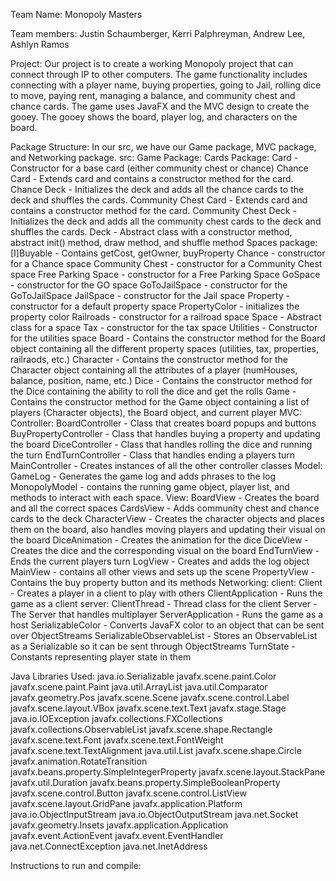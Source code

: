Team Name:
Monopoly Masters

Team members:
Justin Schaumberger, Kerri Palphreyman, Andrew Lee, Ashlyn Ramos

Project:
    Our project is to create a working Monopoly project that can connect through IP to other computers. 
    The game functionality includes connecting with a player name, buying properties, going to Jail, rolling dice to move, paying rent, managing a balance, and community chest and chance cards.
    The game uses JavaFX and the MVC design to create the gooey. 
    The gooey shows the board, player log, and characters on the board.
    
Package Structure:
    In our src, we have our Game package, MVC package, and Networking package.
    src:
        Game Package:
            Cards Package:
                Card - Constructor for a base card (either community chest or chance)
                Chance Card - Extends card and contains a constructor method for the card.
                Chance Deck - Initializes the deck and adds all the chance cards to the deck and shuffles the cards.
                Community Chest Card - Extends card and contains a constructor method for the card.
                Community Chest Deck - Initializes the deck and adds all the community chest cards to the deck and shuffles the cards.
                Deck - Abstract class with a constructor method, abstract init() method, draw method, and shuffle method
            Spaces package:
                [I]Buyable - Contains getCost, getOwner, buyProperty
                Chance - constructor for a Chance space
                Community Chest - constructor for a Community Chest space
                Free Parking Space - constructor for a Free Parking Space
                GoSpace - constructor for the GO space
                GoToJailSpace - constructor for the GoToJailSpace
                JailSpace - constructor for the Jail space
                Property - constructor for a default property space
                PropertyColor - initializes the property color
                Railroads - constructor for a railroad space
                Space - Abstract class for a space
                Tax - constructor for the tax space
                Utilities - Constructor for the utilities space
            Board - Contains the constructor method for the Board object containing all the different property spaces (utilities, tax, properties, railraods, etc.)
            Character - Contains the constructor method for the Character object containing all the attributes of a player (numHouses, balance, position, name, etc.)
            Dice - Contains the constructor method for the Dice containing the ability to roll the dice and get the rolls
            Game - Contains the constructor method for the Game object containing a list of players (Character objects), the Board object, and current player
        MVC:
            Controller:
                BoardController - Class that creates board popups and buttons
                BuyPropertyController - Class that handles buying a property and updating the board 
                DiceController - Class that handles rolling the dice and running the turn
                EndTurnController - Class that handles ending a players turn
                MainController - Creates instances of all the other controller classes
            Model:
                GameLog - Generates the game log and adds phrases to the log
                MonopolyModel - contains the running game object, player list, and methods to interact with each space.
            View:
                BoardView - Creates the board and all the correct spaces
                CardsView - Adds community chest and chance cards to the deck
                CharacterView - Creates the character objects and places them on the board, also handles moving players and updating their visual on the board
                DiceAnimation - Creates the animation for the dice
                DiceView - Creates the dice and the corresponding visual on the board
                EndTurnView - Ends the current players turn
                LogView - Creates and adds the log object
                MainView - contains all other views and sets up the scene
                PropertyView - Contains the buy property button and its methods 
        Networking:
            client:
                Client - Creates a player in a client to play with others
                ClientApplication - Runs the game as a client
            server:
                ClientThread - Thread class for the client
                Server - The Server that handles multiplayer 
                ServerApplication - Runs the game as a host
            SerializableColor - Converts JavaFX color to an object that can be sent over ObjectStreams
            SerializableObservableList - Stores an ObservableList as a Serializable so it can be sent through ObjectStreams
            TurnState - Constants representing player state in them

Java Libraries Used:
    java.io.Serializable 
    javafx.scene.paint.Color
    javafx.scene.paint.Paint
    java.util.ArrayList
    java.util.Comparator
    javafx.geometry.Pos
    javafx.scene.Scene 
    javafx.scene.control.Label
    javafx.scene.layout.VBox
    javafx.scene.text.Text
    javafx.stage.Stage
    java.io.IOException
    javafx.collections.FXCollections
    javafx.collections.ObservableList
    javafx.scene.shape.Rectangle
    javafx.scene.text.Font
    javafx.scene.text.FontWeight
    javafx.scene.text.TextAlignment
    java.util.List
    javafx.scene.shape.Circle
    javafx.animation.RotateTransition
    javafx.beans.property.SimpleIntegerProperty
    javafx.scene.layout.StackPane
    javafx.util.Duration
    javafx.beans.property.SimpleBooleanProperty
    javafx.scene.control.Button
    javafx.scene.control.ListView
    javafx.scene.layout.GridPane
    javafx.application.Platform
    java.io.ObjectInputStream
    java.io.ObjectOutputStream
    java.net.Socket
    javafx.geometry.Insets
    javafx.application.Application
    javafx.event.ActionEvent
    javafx.event.EventHandler
    java.net.ConnectException
    java.net.InetAddress

Instructions to run and compile:

                
                
                
                
                
                
                
                
        
    
    
